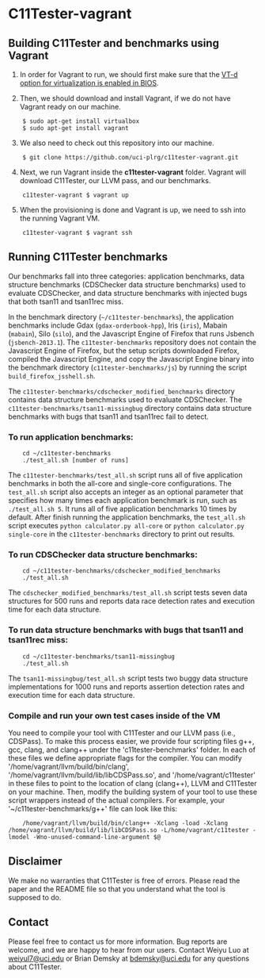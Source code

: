 # C11Tester-vagrant

## Building C11Tester and benchmarks using Vagrant

1. In order for Vagrant to run, we should first make sure that the [VT-d option for virtualization is enabled in BIOS](https://docs.fedoraproject.org/en-US/Fedora/13/html/Virtualization_Guide/sect-Virtualization-Troubleshooting-Enabling_Intel_VT_and_AMD_V_virtualization_hardware_extensions_in_BIOS.html).

2. Then, we should download and install Vagrant, if we do not have Vagrant ready on our machine.

```
    $ sudo apt-get install virtualbox
    $ sudo apt-get install vagrant
```

3. We also need to check out this repository into our machine.

```
    $ git clone https://github.com/uci-plrg/c11tester-vagrant.git
```

4. Next, we run Vagrant inside the **c11tester-vagrant** folder.  Vagrant will download C11Tester, our LLVM pass, and our benchmarks.

```
    c11tester-vagrant $ vagrant up
```

5. When the provisioning is done and Vagrant is up, we need to ssh into the running Vagrant VM.

```
    c11tester-vagrant $ vagrant ssh
```

## Running C11Tester benchmarks

Our benchmarks fall into three categories: application benchmarks, data structure benchmarks (CDSChecker data structure benchmarks) used to evaluate CDSChecker, and data structure benchmarks with injected bugs that both tsan11 and tsan11rec miss.

In the benchmark directory (`~/c11tester-benchmarks`), the application benchmarks include Gdax (`gdax-orderbook-hpp`), Iris (`iris`), Mabain (`mabain`), Silo (`silo`), and the Javascript Engine of Firefox that runs Jsbench (`jsbench-2013.1`).  The `c11tester-benchmarks` repository does not contain the Javascript Engine of Firefox, but the setup scripts downloaded Firefox, compiled the Javascript Engine, and copy the Javascript Engine binary into the benchmark directory (`c11tester-benchmarks/js`) by running the script `build_firefox_jsshell.sh`.

The `c11tester-benchmarks/cdschecker_modified_benchmarks` directory contains data structure benchmarks used to evaluate CDSChecker.  The `c11tester-benchmarks/tsan11-missingbug` directory contains data structure benchmarks with bugs that tsan11 and tsan11rec fail to detect. 

### To run application benchmarks:

```
    cd ~/c11tester-benchmarks
    ./test_all.sh [number of runs]
```
The `c11tester-benchmarks/test_all.sh` script runs all of five application benchmarks in both the all-core and single-core configurations.  The `test_all.sh` script also accepts an integer as an optional parameter that specifies how many times each application benchmark is run, such as `./test_all.sh 5`.  It runs all of five application benchmarks 10 times by default.  After finish running the application benchmarks, the `test_all.sh` script executes `python calculator.py all-core` or `python calculator.py single-core` in the `c11tester-benchmarks` directory to print out results. 

### To run CDSChecker data structure benchmarks:

```
    cd ~/c11tester-benchmarks/cdschecker_modified_benchmarks
    ./test_all.sh
```

The `cdschecker_modified_benchmarks/test_all.sh` script tests seven data structures for 500 runs and reports data race detection rates and execution time for each data structure. 

### To run data structure benchmarks with bugs that tsan11 and tsan11rec miss:

```
    cd ~/c11tester-benchmarks/tsan11-missingbug
    ./test_all.sh
```

The `tsan11-missingbug/test_all.sh` script tests two buggy data structure implementations for 1000 runs and reports assertion detection rates and execution time for each data structure. 

### Compile and run your own test cases inside of the VM
You need to compile your tool with C11Tester and our LLVM pass (i.e., CDSPass). To make this process easier, we provide four scripting files g++, gcc, clang, and clang++ under the 'c11tester-benchmarks' folder.  In each of these files we define appropriate flags for the compiler.  You can modify '/home/vagrant/llvm/build/bin/clang', '/home/vagrant/llvm/build/lib/libCDSPass.so', and '/home/vagrant/c11tester' in these files to point to the location of clang (clang++), LLVM and C11Tester on your machine.  Then, modify the building system of your tool to use these script wrappers instead of the actual compilers. For example, your '~/c11tester-benchmarks/g++' file can look like this:

```
	/home/vagrant/llvm/build/bin/clang++ -Xclang -load -Xclang /home/vagrant/llvm/build/lib/libCDSPass.so -L/home/vagrant/c11tester -lmodel -Wno-unused-command-line-argument $@
```


## Disclaimer

We make no warranties that C11Tester is free of errors. Please read the paper and the README file so that you understand what the tool is supposed to do.

## Contact

Please feel free to contact us for more information. Bug reports are welcome, and we are happy to hear from our users. Contact Weiyu Luo at [weiyul7@uci.edu](mailto:weiyul7@uci.edu) or Brian Demsky at [bdemsky@uci.edu](mailto:bdemsky@uci.edu) for any questions about C11Tester. 
